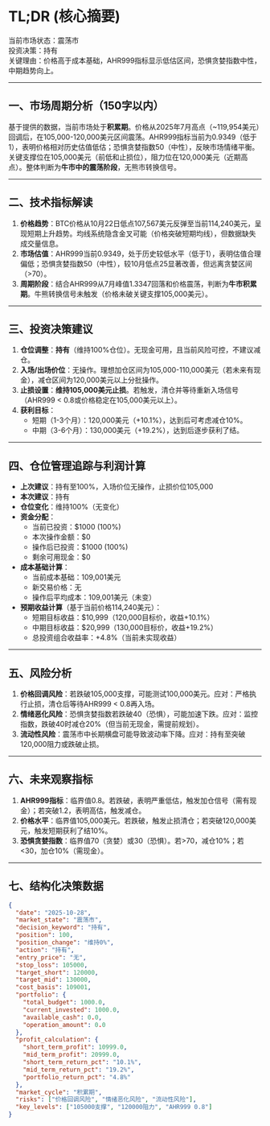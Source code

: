 # TL;DR (核心摘要)
当前市场状态：震荡市  
投资决策：持有  
关键理由：价格高于成本基础，AHR999指标显示低估区间，恐惧贪婪指数中性，中期趋势向上。

---

## 一、市场周期分析（150字以内）
基于提供的数据，当前市场处于**积累期**。价格从2025年7月高点（~119,954美元）回调后，在105,000-120,000美元区间震荡。AHR999指标当前为0.9349（低于1），表明价格相对历史估值低估；恐惧贪婪指数50（中性），反映市场情绪平衡。关键支撑位在105,000美元（前低和止损位），阻力位在120,000美元（近期高点）。整体判断为**牛市中的震荡阶段**，无熊市转换信号。

---

## 二、技术指标解读
1. **价格趋势**：BTC价格从10月22日低点107,567美元反弹至当前114,240美元，呈现短期上升趋势。均线系统隐含金叉可能（价格突破短期均线），但数据缺失成交量信息。
2. **市场估值**：AHR999当前0.9349，处于历史较低水平（低于1），表明估值合理偏低；恐惧贪婪指数50（中性），较10月低点25显著改善，但远离贪婪区间（>70）。
3. **周期阶段**：结合AHR999从7月峰值1.3347回落和价格震荡，判断为**牛市积累期**。牛熊转换信号未触发（价格未破关键支撑105,000美元）。

---

## 三、投资决策建议
1. **仓位调整**：**持有**（维持100%仓位）。无现金可用，且当前风险可控，不建议减仓。
2. **入场/出场价位**：无操作。理想加仓区间为105,000-110,000美元（若未来有现金），减仓区间为120,000美元以上分批操作。
3. **止损设置**：**维持105,000美元止损**。若触发，清仓并等待重新入场信号（AHR999 < 0.8或价格稳定在105,000美元以上）。
4. **获利目标**：  
   - 短期（1-3个月）：120,000美元（+10.1%），达到后可考虑减仓10%。  
   - 中期（3-6个月）：130,000美元（+19.2%），达到后逐步获利了结。

---

## 四、仓位管理追踪与利润计算
- **上次建议**：持有至100%，入场价位无操作，止损价位105,000  
- **本次建议**：持有  
- **仓位变化**：维持100%（无变化）  
- **资金分配**：  
  - 当前已投资：$1000 (100%)  
  - 本次操作金额：$0  
  - 操作后已投资：$1000 (100%)  
  - 剩余可用现金：$0  
- **成本基础计算**：  
  - 当前成本基础：109,001美元  
  - 新交易价格：无  
  - 操作后平均成本：109,001美元（未变）  
- **预期收益计算**（基于当前价格114,240美元）：  
  - 短期目标收益：$10,999（120,000目标价，收益+10.1%）  
  - 中期目标收益：$20,999（130,000目标价，收益+19.2%）  
  - 总投资组合收益率：+4.8%（当前未实现收益）

---

## 五、风险分析
1. **价格回调风险**：若跌破105,000支撑，可能测试100,000美元。应对：严格执行止损，清仓后等待AHR999 < 0.8再入场。  
2. **情绪恶化风险**：恐惧贪婪指数若跌破40（恐惧），可能加速下跌。应对：监控指数，跌破40时减仓20%（但当前无现金，需提前规划）。  
3. **流动性风险**：震荡市中长期横盘可能导致波动率下降。应对：持有至突破120,000阻力或跌破止损。

---

## 六、未来观察指标
1. **AHR999指标**：临界值0.8。若跌破，表明严重低估，触发加仓信号（需有现金）；若突破1.2，表明高估，触发减仓。  
2. **价格水平**：临界值105,000美元。若跌破，触发止损清仓；若突破120,000美元，触发短期获利了结10%。  
3. **恐惧贪婪指数**：临界值70（贪婪）或30（恐惧）。若>70，减仓10%；若<30，加仓10%（需现金）。

---

## 七、结构化决策数据
```json
{
  "date": "2025-10-28",
  "market_state": "震荡市",
  "decision_keyword": "持有",
  "position": 100,
  "position_change": "维持0%",
  "action": "持有",
  "entry_price": "无",
  "stop_loss": 105000,
  "target_short": 120000,
  "target_mid": 130000,
  "cost_basis": 109001,
  "portfolio": {
    "total_budget": 1000.0,
    "current_invested": 1000.0,
    "available_cash": 0.0,
    "operation_amount": 0.0
  },
  "profit_calculation": {
    "short_term_profit": 10999.0,
    "mid_term_profit": 20999.0,
    "short_term_return_pct": "10.1%",
    "mid_term_return_pct": "19.2%",
    "portfolio_return_pct": "4.8%"
  },
  "market_cycle": "积累期",
  "risks": ["价格回调风险", "情绪恶化风险", "流动性风险"],
  "key_levels": ["105000支撑", "120000阻力", "AHR999 0.8"]
}
```